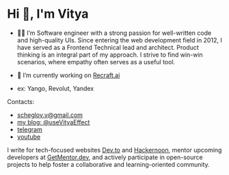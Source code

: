 # Hi 👋, I'm Vitya

- 👨‍💻 I’m Software engineer with a strong passion for well-written code and high-quality UIs. Since entering the web development field in 2012, I have served as a Frontend Technical lead and architect. Product thinking is an integral part of my approach. I strive to find win-win scenarios, where empathy often serves as a useful tool.

- 🔭 I’m currently working on [Recraft.ai](https://recraft.ai/)
- ex: Yango, Revolut, Yandex


Contacts:
-  scheglov.v@gmail.com
-  [my blog: @useVityaEffect](t.me/useVityaEffect)
-  [telegram](t.me/scheglov)
-  [youtube](https://www.youtube.com/@viktor_shcheglov)


I write for tech-focused websites [Dev.to](https://dev.to/shcheglov) and [Hackernoon](https://hackernoon.com/u/shcheglov), mentor upcoming developers at [GetMentor.dev](https://getmentor.dev/mentor/sheglov-viktor-2751), and actively participate in open-source projects to help foster a collaborative and learning-oriented community.
